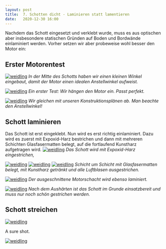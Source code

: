 ```yaml
---
layout: post
title:  7. Schotten dicht - Laminieren statt lamentieren
date:   2020-12-30 16:00
---
```


Nachdem das Schott eingesetzt und verklebt wurde, muss es aus optischen aber insbesondere statischen Gründen auf Boden und Bordwände einlaminiert werden. Vorher setzen wir aber probeweise wohl besser den Motor ein:

## Erster Motorentest
[![weidling](/mutterschiff/img/motor-test0.jpg)](/mutterschiff/img/motor-test0.jpg)
*In der Mitte des Schotts haben wir einen kleinen Winkel eingebaut, damit der Motor einen idealen Anstellwinkel aufweist.*

[![weidling](/mutterschiff/img/motor-test1.jpg)](/mutterschiff/img/motor-test1.jpg)
*Ein erster Test: Wir hängen den Motor ein. Passt perfekt.*

[![weidling](/mutterschiff/img/motor-test2.jpg)](/mutterschiff/img/motor-test2.jpg)
*Wir gleichen mit unseren Konstruktionsplänen ab. Man beachte den Anstellwinkel!*

## Schott laminieren
Das Schott ist erst eingeklebt. Nun wird es erst richtig einlaminiert. Dazu wird es zuerst mit Expoxid-Harz bestrichen und dann mit mehreren Schichten Glasfasermatten belegt, auf die fortlaufend Kunstharz aufgetragen wird.
[![weidling](/mutterschiff/img/schott-lamin0.jpg)](/mutterschiff/img/schott-lamin0.jpg)
*Das Schott wird mit Expoxid-Harz eingestrichen,*

[![weidling](/mutterschiff/img/schott-lamin1.jpg)](/mutterschiff/img/schott-lamin1.jpg)
[![weidling](/mutterschiff/img/schott-lamin2.jpg)](/mutterschiff/img/schott-lamin2.jpg)
[![weidling](/mutterschiff/img/schott-lamin3.jpg)](/mutterschiff/img/schott-lamin3.jpg)
*Schicht um Schicht mit Glasfasermatten belegt, mit Kunstharz getränkt und alle Luftblasen ausgestrichen.*

[![weidling](/mutterschiff/img/schott-lamin4.jpg)](/mutterschiff/img/schott-lamin4.jpg)
*Der ausgeschnittene Motorschacht wird ebenso laminiert.*

[![weidling](/mutterschiff/img/schott-lamin5.jpg)](/mutterschiff/img/schott-lamin5.jpg)
*Nach dem Aushärten ist das Schott im Grunde einsatzbereit und muss nur noch schön gestrichen werden.*

## Schott streichen

[![weidling](/mutterschiff/img/schott-gestrichen1.jpg)](/mutterschiff/img/schott-gestrichen1.jpg)

A sure shot.

[![weidling](/mutterschiff/img/schott-gestrichen2.jpg)](/mutterschiff/img/schott-gestrichen2.jpg)





